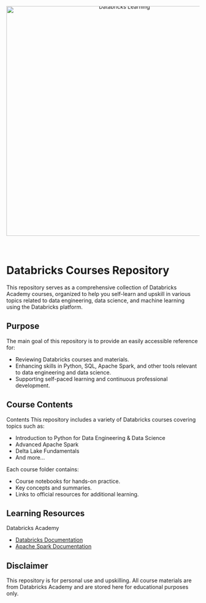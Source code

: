 <div style="text-align: center; line-height: 0; padding-top: 9px;">
  <img src="https://databricks.com/wp-content/uploads/2018/03/db-academy-rgb-1200px.png" alt="Databricks Learning" style="width: 600px">
</div>

<br>
<br>


# Databricks Courses Repository
This repository serves as a comprehensive collection of Databricks Academy courses, organized to help you self-learn and upskill in various topics related to data engineering, data science, and machine learning using the Databricks platform.

## Purpose
The main goal of this repository is to provide an easily accessible reference for:

- Reviewing Databricks courses and materials.
- Enhancing skills in Python, SQL, Apache Spark, and other tools relevant to data engineering and data science.
- Supporting self-paced learning and continuous professional development.

## Course Contents
Contents
This repository includes a variety of Databricks courses covering topics such as:

- Introduction to Python for Data Engineering & Data Science
- Advanced Apache Spark
- Delta Lake Fundamentals
- And more...

Each course folder contains:

- Course notebooks for hands-on practice.
- Key concepts and summaries.
- Links to official resources for additional learning.

## Learning Resources
Databricks Academy
- [Databricks Documentation](https://docs.databricks.com/en/index.html)
- [Apache Spark Documentation](https://spark.apache.org/docs/latest/)

## Disclaimer
This repository is for personal use and upskilling. All course materials are from Databricks Academy and are stored here for educational purposes only.